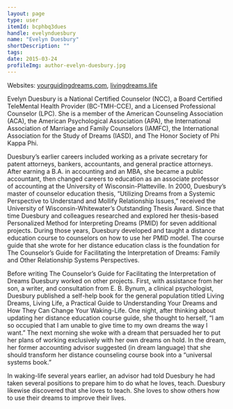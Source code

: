 ```yaml
---
layout: page
type: user
itemId: bcphbq3dues
handle: evelynduesbury
name: "Evelyn Duesbury"
shortDescription: ""
tags:
date: 2015-03-24
profileImg: author-evelyn-duesbury.jpg
---
```


Websites: [yourguidingdreams.com](http://www.yourguidingdreams.com/), [livingdreams.life](https://www.livingdreams.life/)

Evelyn Duesbury is a National Certified Counselor (NCC), a Board Certified TeleMental Health Provider (BC-TMH-CCE), and a Licensed Professional Counselor (LPC). She is a member of the American Counseling Association (ACA), the American Psychological Association (APA), the International Association of Marriage and Family Counselors (IAMFC), the International Association for the Study of Dreams (IASD), and The Honor Society of Phi Kappa Phi.

Duesbury’s earlier careers included working as a private secretary for patent attorneys, bankers, accountants, and general practice attorneys. After earning a B.A. in accounting and an MBA, she became a public accountant, then changed careers to education as an associate professor of accounting at the University of Wisconsin-Platteville. In 2000, Duesbury’s master of counselor education thesis, “Utilizing Dreams from a Systemic Perspective to Understand and Mollify Relationship Issues,” received the University of Wisconsin-Whitewater’s Outstanding Thesis Award. Since that time Duesbury and colleagues researched and explored her thesis-based Personalized Method for Interpreting Dreams (PMID) for seven additional projects. During those years, Duesbury developed and taught a distance education course to counselors on how to use her PMID model. The course guide that she wrote for her distance education class is the foundation for The Counselor’s Guide for Facilitating the Interpretation of Dreams: Family and Other Relationship Systems Perspectives.

Before writing The Counselor’s Guide for Facilitating the Interpretation of Dreams Duesbury worked on other projects. First, with assistance from her son, a writer, and consultation from E. B. Bynum, a clinical psychologist, Duesbury published a self-help book for the general population titled Living Dreams, Living Life, a Practical Guide to Understanding Your Dreams and How They Can Change Your Waking-Life. One night, after thinking about updating her distance education course guide, she thought to herself, “I am so occupied that I am unable to give time to my own dreams the way I want.” The next morning she woke with a dream that persuaded her to put her plans of working exclusively with her own dreams on hold. In the dream, her former accounting advisor suggested (in dream language) that she should transform her distance counseling course book into a “universal systems book.”

In waking-life several years earlier, an advisor had told Duesbury he had taken several positions to prepare him to do what he loves, teach. Duesbury likewise discovered that she loves to teach. She loves to show others how to use their dreams to improve their lives.